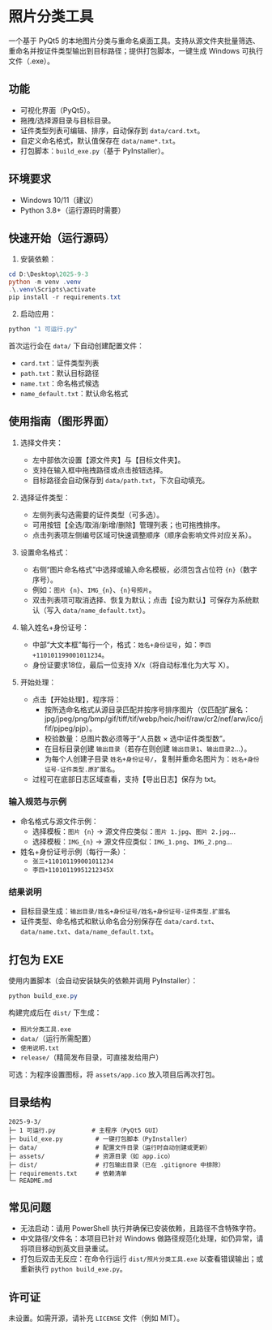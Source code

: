 # 照片分类工具

一个基于 PyQt5 的本地图片分类与重命名桌面工具。支持从源文件夹批量筛选、重命名并按证件类型输出到目标路径；提供打包脚本，一键生成 Windows 可执行文件（.exe）。

## 功能
- 可视化界面（PyQt5）。
- 拖拽/选择源目录与目标目录。
- 证件类型列表可编辑、排序，自动保存到 `data/card.txt`。
- 自定义命名格式，默认值保存在 `data/name*.txt`。
- 打包脚本：`build_exe.py`（基于 PyInstaller）。

## 环境要求
- Windows 10/11（建议）
- Python 3.8+（运行源码时需要）

## 快速开始（运行源码）
1) 安装依赖：

```powershell
cd D:\Desktop\2025-9-3
python -m venv .venv
.\.venv\Scripts\activate
pip install -r requirements.txt
```

2) 启动应用：

```powershell
python "1 可运行.py"
```

首次运行会在 `data/` 下自动创建配置文件：
- `card.txt`：证件类型列表
- `path.txt`：默认目标路径
- `name.txt`：命名格式候选
- `name_default.txt`：默认命名格式

## 使用指南（图形界面）
1) 选择文件夹：
   - 左中部依次设置【源文件夹】与【目标文件夹】。
   - 支持在输入框中拖拽路径或点击按钮选择。
   - 目标路径会自动保存到 `data/path.txt`，下次自动填充。

2) 选择证件类型：
   - 左侧列表勾选需要的证件类型（可多选）。
   - 可用按钮【全选/取消/新增/删除】管理列表；也可拖拽排序。
   - 点击列表项左侧编号区域可快速调整顺序（顺序会影响文件对应关系）。

3) 设置命名格式：
   - 右侧“图片命名格式”中选择或输入命名模板，必须包含占位符 `{n}`（数字序号）。
   - 例如：`图片 {n}`、`IMG_{n}`、`{n}号照片`。
   - 双击列表项可取消选择、恢复为默认；点击【设为默认】可保存为系统默认（写入 `data/name_default.txt`）。

4) 输入姓名+身份证号：
   - 中部“大文本框”每行一个，格式：`姓名+身份证号`，如：`李四+110101199001011234`。
   - 身份证要求18位，最后一位支持 X/x（将自动标准化为大写 X）。

5) 开始处理：
   - 点击【开始处理】，程序将：
     - 按所选命名格式从源目录匹配并按序号排序图片（仅匹配扩展名：jpg/jpeg/png/bmp/gif/tiff/tif/webp/heic/heif/raw/cr2/nef/arw/ico/jfif/pjpeg/pjp）。
     - 校验数量：总图片数必须等于“人员数 × 选中证件类型数”。
     - 在目标目录创建 `输出目录`（若存在则创建 `输出目录1`、`输出目录2`…）。
     - 为每个人创建子目录 `姓名+身份证号/`，复制并重命名图片为：`姓名+身份证号-证件类型.原扩展名`。
   - 过程可在底部日志区域查看，支持【导出日志】保存为 txt。

### 输入规范与示例
- 命名格式与源文件示例：
  - 选择模板：`图片 {n}` → 源文件应类似：`图片 1.jpg`、`图片 2.jpg`…
  - 选择模板：`IMG_{n}` → 源文件应类似：`IMG_1.png`、`IMG_2.png`…
- 姓名+身份证号示例（每行一条）：
  - `张三+110101199001011234`
  - `李四+11010119951212345X`

### 结果说明
- 目标目录生成：`输出目录/姓名+身份证号/姓名+身份证号-证件类型.扩展名`
- 证件类型、命名格式和默认命名会分别保存在 `data/card.txt`、`data/name.txt`、`data/name_default.txt`。

## 打包为 EXE
使用内置脚本（会自动安装缺失的依赖并调用 PyInstaller）：

```powershell
python build_exe.py
```

构建完成后在 `dist/` 下生成：
- `照片分类工具.exe`
- `data/`（运行所需配置）
- `使用说明.txt`
- `release/`（精简发布目录，可直接发给用户）

可选：为程序设置图标，将 `assets/app.ico` 放入项目后再次打包。

## 目录结构
```
2025-9-3/
├─ 1 可运行.py          # 主程序（PyQt5 GUI）
├─ build_exe.py         # 一键打包脚本（PyInstaller）
├─ data/                # 配置文件目录（运行时自动创建或更新）
├─ assets/              # 资源目录（如 app.ico）
├─ dist/                # 打包输出目录（已在 .gitignore 中排除）
├─ requirements.txt     # 依赖清单
└─ README.md
```

## 常见问题
- 无法启动：请用 PowerShell 执行并确保已安装依赖，且路径不含特殊字符。
- 中文路径/文件名：本项目已针对 Windows 做路径规范化处理，如仍异常，请将项目移动到英文目录重试。
- 打包后双击无反应：在命令行运行 `dist/照片分类工具.exe` 以查看错误输出；或重新执行 `python build_exe.py`。

## 许可证
未设置。如需开源，请补充 `LICENSE` 文件（例如 MIT）。


